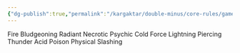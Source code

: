 ```yaml
---
{"dg-publish":true,"permalink":"/kargaktar/double-minus/core-rules/gameplay/damage-types/"}
---
```


Fire
Bludgeoning
Radiant
Necrotic
Psychic
Cold
Force
Lightning
Piercing
Thunder
Acid
Poison
Physical
Slashing